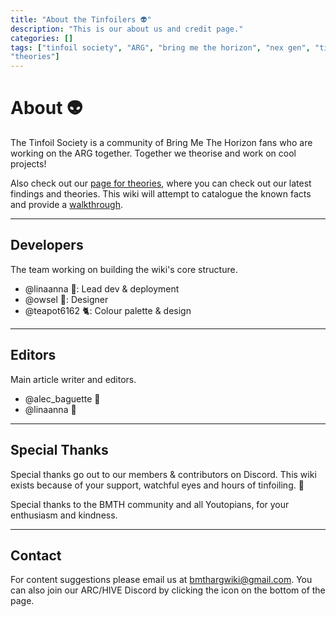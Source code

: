 ```yaml
---
title: "About the Tinfoilers 👽"
description: "This is our about us and credit page."
categories: []
tags: ["tinfoil society", "ARG", "bring me the horizon", "nex gen", "tinfoiling", 
"theories"]
---
```


# About 👽

The Tinfoil Society is a community of Bring Me The Horizon fans who are working on the ARG together. Together we theorise and work on cool projects!

Also check out our [page for theories](https://the-secret-tinfoil-society.notion.site/BRING-ME-THE-HORIZON-ARG-6c86ee58ee3b41a6b0c594cf59201d4b), 
where you can check out our latest findings and theories.
This wiki will attempt to catalogue the known facts and provide a [walkthrough](walkthrough).

***

## Developers

The team working on building the wiki's core structure.

* @linaanna 👾: Lead dev & deployment
* @owsel 🦉: Designer
* @teapot6162 🐈: Colour palette & design

***

## Editors

Main article writer and editors.

* @alec_baguette 🥖
* @linaanna 👾

***

## Special Thanks

Special thanks go out to our members & contributors on Discord.
This wiki exists because of your support, watchful eyes and hours of tinfoiling.
🖤

Special thanks to the BMTH community and all Youtopians, for your enthusiasm 
and kindness.

***

## Contact

For content suggestions please email us at [bmthargwiki@gmail.com](mailto:bmthargwiki@gmail.com). You can also join 
our ARC/HIVE Discord by clicking the icon on the bottom of the page.